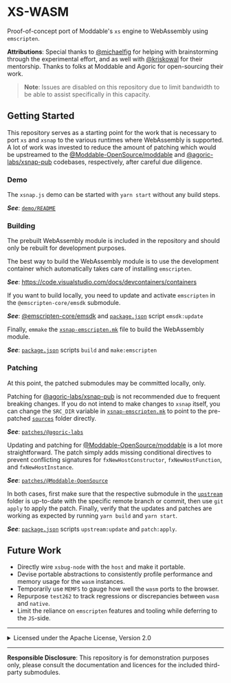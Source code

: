 # XS-WASM

Proof-of-concept port of Moddable's `xs` engine to WebAssembly using `emscripten`.

**Attributions**: Special thanks to [@michaelfig] for helping with brainstorming through the experimental effort, and as well with [@kriskowal] for their mentorship. Thanks to folks at Moddable and Agoric for open-sourcing their work.

> **Note**: Issues are disabled on this repository due to limit bandwidth to be able to assist specifically in this capacity.

## Getting Started

This repository serves as a starting point for the work that is necessary to port `xs` and `xsnap` to the various runtimes where WebAssembly is supported. A lot of work was invested to reduce the amount of patching which would be upstreamed to the [@Moddable-OpenSource/moddable] and [@agoric-labs/xsnap-pub] codebases, respectively, after careful due diligence.

### Demo

The `xsnap.js` demo can be started with `yarn start` without any build steps.

***See***: [`demo/README`]

### Building

The prebuilt WebAssembly module is included in the repository and should only be rebuilt for development purposes.

The best way to build the WebAssembly module is to use the development container which automatically takes care of installing `emscripten`.

***See***: https://code.visualstudio.com/docs/devcontainers/containers

If you want to build locally, you need to update and activate `emscripten` in the `@emscripten-core/emsdk` submodule.

***See***: [@emscripten-core/emsdk] and [`package.json`] script `emsdk:update`

Finally, `emmake` the [`xsnap-emscripten.mk`] file to build the WebAssembly module.

***See***: [`package.json`] scripts `build` and `make:emscripten`

### Patching

At this point, the patched submodules may be committed locally, only.

Patching for [@agoric-labs/xsnap-pub] is not recommended due to frequent breaking changes. If you do not intend to make changes to `xsnap` itself, you can change the `SRC_DIR` variable in [`xsnap-emscripten.mk`] to point to the pre-patched [`sources`] folder directly.

***See***: [`patches/@agoric-labs`]

Updating and patching for [@Moddable-OpenSource/moddable] is a lot more straightforward. The patch simply adds missing conditional directives to prevent conflicting signatures for `fxNewHostConstructor`, `fxNewHostFunction`, and `fxNewHostInstance`.

***See***: [`patches/@Moddable-OpenSource`]

In both cases, first make sure that the respective submodule in the [`upstream`] folder is up-to-date with the specific remote branch or commit, then use `git apply` to apply the patch. Finally, verify that the updates and patches are working as expected by running `yarn build` and `yarn start`.

***See***: [`package.json`] scripts `upstream:update` and `patch:apply`.

## Future Work

- Directly wire `xsbug-node` with the `host` and make it portable.
- Devise portable abstractions to consistently profile performance and memory usage for the `wasm` instances.
- Temporarily use `MEMFS` to gauge how well the `wasm` ports to the browser.
- Repurpose `test262` to track regressions or discrepancies between `wasm` and `native`.
- Limit the reliance on `emscripten` features and tooling while deferring to the `JS`-side.

---

<details><summary>Licensed under the Apache License, Version 2.0</summary>

```
   Copyright 2023 Saleh Abdel Motaal

   Licensed under the Apache License, Version 2.0 (the "License");
   you may not use this file except in compliance with the License.
   You may obtain a copy of the License at

       http://www.apache.org/licenses/LICENSE-2.0

   Unless required by applicable law or agreed to in writing, software
   distributed under the License is distributed on an "AS IS" BASIS,
   WITHOUT WARRANTIES OR CONDITIONS OF ANY KIND, either express or implied.
   See the License for the specific language governing permissions and
   limitations under the License.
```

</details>

---

**Responsible Disclosure**: This repository is for demonstration purposes only, please consult the documentation and licences for the included third-party submodules.

[@Moddable-OpenSource/moddable]: https://github.com/Moddable-OpenSource/moddable
[@agoric-labs/xsnap-pub]: https://github.com/agoric-labs/xsnap-pub
[@emscripten-core/emsdk]: https://github.com/emscripten-core/emsdk
[`xsnap-emscripten.mk`]: makefiles/wasm/xsnap-emscripten.mk
[`demo/README`]: demo/README
[`sources`]: sources/
[`upstream`]: upstream/
[`patches/@agoric-labs`]: patches/@agoric-labs
[`patches/@Moddable-OpenSource`]: patches/@Moddable-OpenSource
[`package.json`]: package.json
[@michaelfig]: https://github.com/michaelfig
[@kriskowal]: https://github.com/kriskowal
